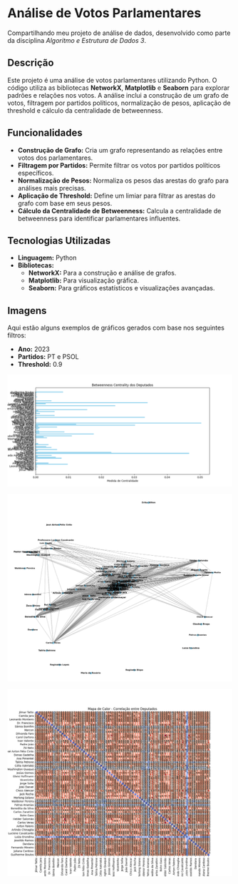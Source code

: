 # Análise de Votos Parlamentares

Compartilhando meu projeto de análise de dados, desenvolvido como parte da disciplina *Algoritmo e Estrutura de Dados 3*.

## Descrição

Este projeto é uma análise de votos parlamentares utilizando Python. O código utiliza as bibliotecas **NetworkX**, **Matplotlib** e **Seaborn** para explorar padrões e relações nos votos. A análise inclui a construção de um grafo de votos, filtragem por partidos políticos, normalização de pesos, aplicação de threshold e cálculo da centralidade de betweenness.

## Funcionalidades

- **Construção de Grafo:** Cria um grafo representando as relações entre votos dos parlamentares.
- **Filtragem por Partidos:** Permite filtrar os votos por partidos políticos específicos.
- **Normalização de Pesos:** Normaliza os pesos das arestas do grafo para análises mais precisas.
- **Aplicação de Threshold:** Define um limiar para filtrar as arestas do grafo com base em seus pesos.
- **Cálculo da Centralidade de Betweenness:** Calcula a centralidade de betweenness para identificar parlamentares influentes.

## Tecnologias Utilizadas

- **Linguagem:** Python
- **Bibliotecas:**
  - **NetworkX:** Para a construção e análise de grafos.
  - **Matplotlib:** Para visualização gráfica.
  - **Seaborn:** Para gráficos estatísticos e visualizações avançadas.

## Imagens

Aqui estão alguns exemplos de gráficos gerados com base nos seguintes filtros:
- **Ano:** 2023
- **Partidos:** PT e PSOL
- **Threshold:** 0.9

![Exemplo de Gráfico 1](imgs_test/betweenness_centrality.png)

![Exemplo de Gráfico 2](imgs_test/grafo_threshold.png)

![Exemplo de Gráfico 2](imgs_test/heatmap.png)
